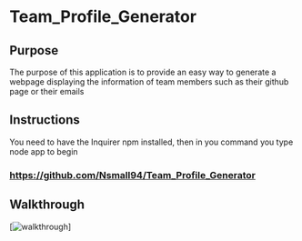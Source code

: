 # Team_Profile_Generator

## Purpose
The purpose of this application is to provide an easy way to generate a webpage displaying the information of team members such as their github page or their emails

## Instructions
You need to have the Inquirer npm installed, then in you command you type node app to begin

### https://github.com/Nsmall94/Team_Profile_Generator

 ## Walkthrough
 [![walkthrough](https://watch.screencastify.com/v/ZArVInGtKRItiaUOaSM9)]
